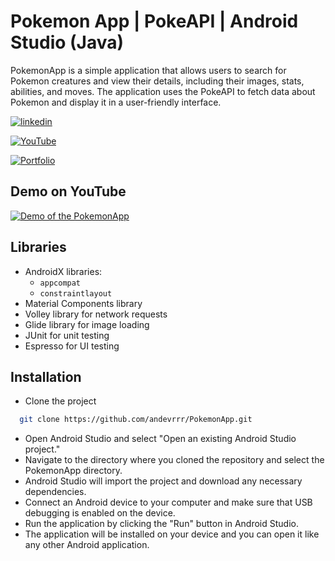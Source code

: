 
# Pokemon App | PokeAPI | Android Studio (Java)

PokemonApp is a simple application that allows users to search for Pokemon creatures and view their details, including their images, stats, abilities, and moves. The application uses the PokeAPI to fetch data about Pokemon and display it in a user-friendly interface.


[![linkedin](https://img.shields.io/badge/linkedin-0A66C2?style=for-the-badge&logo=linkedin&logoColor=white)](https://www.linkedin.com/in/antonkuch/)

[![YouTube](https://img.shields.io/badge/YouTube-FF0000?style=for-the-badge&logo=youtube&logoColor=white)](https://www.youtube.com/channel/UC68IECByXeVDAAQOrnAwwFA)

[![Portfolio](https://img.shields.io/badge/portfolio-4285F4?style=for-the-badge&logo=google-chrome&logoColor=white)](https://antonkucherenko.com)


## Demo on YouTube

[![Demo of the PokemonApp](https://i.ytimg.com/vi/u8lV5N-N-3Y/maxresdefault.jpg)](https://www.youtube.com/watch?v=u8lV5N-N-3Y)


## Libraries

- AndroidX libraries:
  - `appcompat`
  - `constraintlayout`
- Material Components library
- Volley library for network requests
- Glide library for image loading
- JUnit for unit testing
- Espresso for UI testing

## Installation

- Clone the project

```bash
  git clone https://github.com/andevrrr/PokemonApp.git
```

- Open Android Studio and select "Open an existing Android Studio project."
- Navigate to the directory where you cloned the repository and select the PokemonApp directory.
- Android Studio will import the project and download any necessary dependencies.
- Connect an Android device to your computer and make sure that USB debugging is enabled on the device.
- Run the application by clicking the "Run" button in Android Studio.
- The application will be installed on your device and you can open it like any other Android application.
